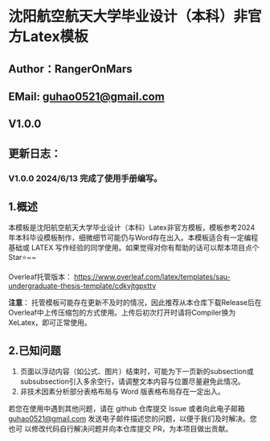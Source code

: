 # 沈阳航空航天大学毕业设计（本科）非官方Latex模板
## Author：RangerOnMars
## EMail: guhao0521@gmail.com
## V1.0.0
## 更新日志：

### V1.0.0 2024/6/13 完成了使用手册编写。

## 1.概述
本模板是沈阳航空航天大学毕业设计（本科）Latex非官方模板，模板参考2024年本科毕设模板制作，细微细节可能仍与Word存在出入。本模板适合有一定编程基础或 LATEX 写作经验的同学使用。如果觉得对你有帮助的话可以帮本项目点个Star⭐~~

Overleaf托管版本：
https://www.overleaf.com/latex/templates/sau-undergraduate-thesis-template/cdkvjtgpxttv

**注意**：
托管模板可能存在更新不及时的情况，因此推荐从本仓库下载Release后在Overleaf中上传压缩包的方式使用。上传后初次打开时请将Compiler换为XeLatex，即可正常使用。


## 2.已知问题
1. 页面以浮动内容（如公式、图片）结束时，可能为下一页新的subsection或subsubsection引入多余空行，请调整文本内容与位置尽量避免此情况。
2. 非技术因素分析部分表格布局与 Word 版表格布局存在一定出入。

若您在使用中遇到其他问题，请在 github 仓库提交 Issue 或者向此电子邮箱
guhao0521@gmail.com 发送电子邮件描述您的问题，以便于我们及时解决。您也可
以修改代码自行解决问题并向本仓库提交 PR，为本项目做出贡献。
